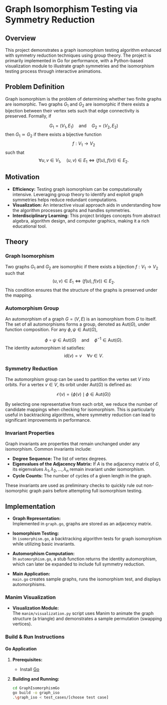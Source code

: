 # Graph Isomorphism Testing via Symmetry Reduction

## Overview

This project demonstrates a graph isomorphism testing algorithm enhanced with symmetry reduction techniques using group theory. The project is primarily implemented in Go for performance, with a Python-based visualization module to illustrate graph symmetries and the isomorphism testing process through interactive animations.

## Problem Definition

Graph isomorphism is the problem of determining whether two finite graphs are isomorphic. Two graphs $G_1$ and $G_2$ are isomorphic if there exists a bijection between their vertex sets such that edge connectivity is preserved. Formally, if

$$G_1 = (V_1, E_1) \quad \text{and} \quad G_2 = (V_2, E_2)$$
then $G_1\simeq G_2$ if there exists a bijective function
$$f: V_1 \rightarrow V_2$$
such that
$$\forall u, v \in V_1,\quad (u, v) \in E_1 \iff (f(u), f(v)) \in E_2.$$

## Motivation

- **Efficiency:** Testing graph isomorphism can be computationally intensive. Leveraging group theory to identify and exploit graph symmetries helps reduce redundant computations.
- **Visualization:** An interactive visual approach aids in understanding how the algorithm processes graphs and handles symmetries.
- **Interdisciplinary Learning:** This project bridges concepts from abstract algebra, algorithm design, and computer graphics, making it a rich educational tool.

## Theory

### Graph Isomorphism

Two graphs $G_1$ and $G_2$ are isomorphic if there exists a bijection $f: V_1 \to V_2$ such that
$$(u, v) \in E_1 \iff (f(u), f(v)) \in E_2.$$
This condition ensures that the structure of the graphs is preserved under the mapping.

### Automorphism Group

An automorphism of a graph $G = (V, E)$ is an isomorphism from $G$ to itself. The set of all automorphisms forms a group, denoted as $\text{Aut}(G)$, under function composition. For any $\phi, \psi \in \text{Aut}(G)$,

$$\phi \circ \psi \in \text{Aut}(G) \quad \text{and} \quad \phi^{-1} \in \text{Aut}(G).$$
The identity automorphism $\text{id}$ satisfies:
$$\text{id}(v) = v \quad \forall v \in V.$$

### Symmetry Reduction

The automorphism group can be used to partition the vertex set $V$ into orbits. For a vertex $v \in V$, its orbit under $\text{Aut}(G)$ is defined as:

$$\mathcal{O}(v) = \{\phi(v) \mid \phi \in \text{Aut}(G)\}$$

By selecting one representative from each orbit, we reduce the number of candidate mappings when checking for isomorphism. This is particularly useful in backtracking algorithms, where symmetry reduction can lead to significant improvements in performance.

### Invariant Properties

Graph invariants are properties that remain unchanged under any isomorphism. Common invariants include:
- **Degree Sequence:** The list of vertex degrees.
- **Eigenvalues of the Adjacency Matrix:** If $A$ is the adjacency matrix of $G$, its eigenvalues $\lambda_1, \lambda_2, \ldots, \lambda_n$ remain invariant under isomorphism.
- **Cycle Counts:** The number of cycles of a given length in the graph.

These invariants are used as preliminary checks to quickly rule out non-isomorphic graph pairs before attempting full isomorphism testing.

## Implementation

- **Graph Representation:**  
  Implemented in `graph.go`, graphs are stored as an adjacency matrix.
  
- **Isomorphism Testing:**  
  In `isomorphism.go`, a backtracking algorithm tests for graph isomorphism while utilizing basic invariants.
  
- **Automorphism Computation:**  
  In `automorphism.go`, a stub function returns the identity automorphism, which can later be expanded to include full symmetry reduction.
  
- **Main Application:**  
  `main.go` creates sample graphs, runs the isomorphism test, and displays automorphisms.

### Manim Visualization

- **Visualization Module:**  
  The `manim/visualization.py` script uses Manim to animate the graph structure (a triangle) and demonstrates a sample permutation (swapping vertices).

### Build & Run Instructions

#### Go Application

1. **Prerequisites:**  
   - Install [Go](https://golang.org/dl/)

2. **Building and Running:**
   ```bash
   cd GraphIsomorphismGo
   go build -o graph_iso 
   .\graph_iso < test_cases/[choose test case] 
   ``` 